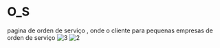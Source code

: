 # O_S
pagina de orden de serviço , onde o cliente para pequenas empresas de orden de serviço
![3](https://user-images.githubusercontent.com/102397101/226226771-49f6bc4e-7a5b-492b-bc02-7a3ac2f31dc3.png)
![2](https://user-images.githubusercontent.com/102397101/226226775-226aafe7-8ee4-4409-80c5-26cc8579afe5.png)
